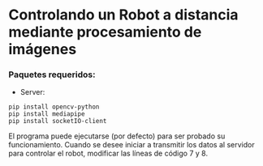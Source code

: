 # Controlando un Robot a distancia mediante procesamiento de imágenes

### Paquetes requeridos:

* Server:
```console
pip install opencv-python
pip install mediapipe
pip install socketIO-client
```

El programa puede ejecutarse (por defecto) para ser probado su funcionamiento. Cuando se desee iniciar a transmitir los datos al servidor para controlar el robot, modificar las líneas de código 7 y 8. 
